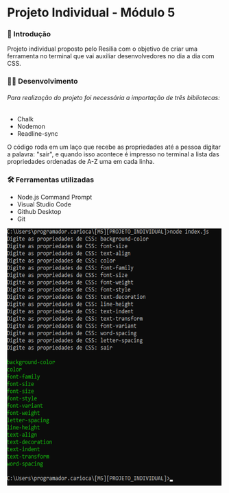 <h1> Projeto Individual - Módulo 5 </h1>

<h3>📄 Introdução</h3>
Projeto individual proposto pelo Resilia com o objetivo de criar uma ferramenta no terminal que vai auxiliar desenvolvedores no dia a dia com CSS.

<h3>👨‍💻 Desenvolvimento</h3>
<h6>Para realização do projeto foi necessária a importação de três bibliotecas:</h6>
<ul>
<li>Chalk</li> 
<li>Nodemon</li>
<li>Readline-sync</li>
</ul>

O código roda em um laço que recebe as propriedades até a pessoa digitar a palavra: "sair", e quando isso acontece é impresso no terminal a lista das propriedades ordenadas de A-Z uma em cada linha.

<h3>🛠 Ferramentas utilizadas</h3>
<ul>
<li>Node.js Command Prompt</li>
<li>Visual Studio Code</li>
<li>Github Desktop</li>
<li>Git</li>
</ul>

<img src="prompt.png" alt="Prompt de Comando do Projeto" width="500" height="600">
